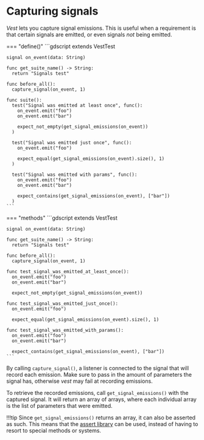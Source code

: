 # Capturing signals

*Vest* lets you capture signal emissions. This is useful when a requirement is
that certain signals are emitted, or even signals *not* being emitted.

=== "define()"
    ```gdscript
    extends VestTest

    signal on_event(data: String)

    func get_suite_name() -> String:
      return "Signals test"

    func before_all():
      capture_signal(on_event, 1)

    func suite():
      test("Signal was emitted at least once", func():
        on_event.emit("foo")
        on_event.emit("bar")

        expect_not_empty(get_signal_emissions(on_event))
      )

      test("Signal was emitted just once", func():
        on_event.emit("foo")

        expect_equal(get_signal_emissions(on_event).size(), 1)
      )

      test("Signal was emitted with params", func():
        on_event.emit("foo")
        on_event.emit("bar")

        expect_contains(get_signal_emissions(on_event), ["bar"])
      )
    ```
=== "methods"
    ```gdscript
    extends VestTest

    signal on_event(data: String)

    func get_suite_name() -> String:
      return "Signals test"

    func before_all():
      capture_signal(on_event, 1)

    func test_signal_was_emitted_at_least_once():
      on_event.emit("foo")
      on_event.emit("bar")

      expect_not_empty(get_signal_emissions(on_event))

    func test_signal_was_emitted_just_once():
      on_event.emit("foo")

      expect_equal(get_signal_emissions(on_event).size(), 1)

    func test_signal_was_emitted_with_params():
      on_event.emit("foo")
      on_event.emit("bar")

      expect_contains(get_signal_emissions(on_event), ["bar"])
    ```

By calling `capture_signal()`, a listener is connected to the signal that will
record each emission. Make sure to pass in the amount of parameters the signal
has, otherwise *vest* may fail at recording emissions.

To retrieve the recorded emissions, call `get_signal_emissions()` with the
captured signal. It will return an array of arrays, where each individual array
is the list of parameters that were emitted.

!!!tip
    Since `get_signal_emissions()` returns an array, it can also be asserted as
    such. This means that the [assert library] can be used, instead of having
    to resort to special methods or systems.


[assert library]: ./assertions.md
